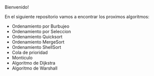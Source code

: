 Bienvenido!

En el siguiente repositorio vamos a encontrar los proximos algoritmos:

- Ordenamiento por Burbujeo 
- Ordenamiento por Seleccion
- Ordenamiento Quicksort
- Ordenamiento MergeSort
- Ordenamiento ShellSort
- Cola de prioridad
- Monticulo
- Algoritmo de Dijkstra
- Algoritmo de Warshall